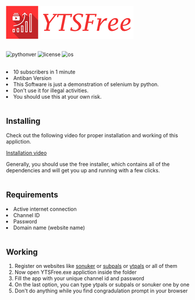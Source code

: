 <img src="https://github.com/Jinoy-Varghese/YTSubFree/blob/main/assets/yts_logo.png" />
<br /><br />



 ![pythonver](https://img.shields.io/badge/python-3.5%2B-blue.svg)
 ![license](https://img.shields.io/badge/License-GNU%20GPL-success.svg)
 ![os](https://img.shields.io/badge/OS-Windows-blueviolet.svg)


 
<br/>


<li>10 subscribers in 1 minute</li>
<li>Antiban Version</li>
<li>This Software is just a demonstration of selenium by python. </li>
<li>Don't use it for illegal activities. </li>
<li>You should use this at your own risk. </li>
<br/>
<h2>Installing</h2>

Check out the following video for proper installation and working of this appliction.

<a href="https://www.youtube.com/embed/ZdVOkrbkmTk?autoplay=1">Installation video</a>

Generally, you should use the free installer, which contains all of the dependencies and will get you up and running with a few clicks.
<br/><br/>
<h2>Requirements</h2>

<li>Active internet connection</li>
<li>Channel ID</li>
<li>Password </li>
<li>Domain name (website name) </li>
<br/>
<h2>Working</h2>
<ol>
 <li>Register on websites like <a href="https://www.sonuker.com/">sonuker</a> or  <a href="https://www.subpals.com/">subpals</a> or  <a href="https://www.ytpals.com/">ytpals</a> or all of them</li>
<li>Now open YTSFree.exe appliction inside the folder</li>
<li>Fill the app with your unique channel id and password </li>
<li>On the last option, you can type ytpals or subpals or sonuker one by one</li>
<li>Don't do anything while you find congradulation prompt in your browser</li>
 </ol>

